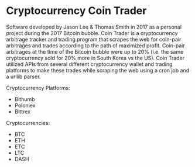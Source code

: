 Cryptocurrency Coin Trader
==========================

Software developed by Jason Lee & Thomas Smith in 2017 as a personal project
during the 2017 Bitcoin bubble. Coin Trader is a cryptocurrency arbitrage
tracker and trading program that scrapes the web for coin-pair arbitrages
and trades according to the path of maximized profit. Coin-pair arbitrages
at the time of the Bitcoin bubble were up to 20% (i.e. the same cryptocurrency
sold for 20% more in South Korea vs the US). Coin Trader utilized APIs from
several different cryptocurrency wallet and trading platforms to make these
trades while scraping the web using a cron job and a urllib parser.

Cryptocurrency Platforms: 
- Bithumb
- Poloniex
- Bittrex

Cryptocurrencies:
- BTC
- ETH
- ETC
- LTC
- DASH 

